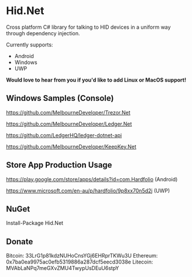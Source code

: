 # Hid.Net
Cross platform C# library for talking to HID devices in a uniform way through dependency injection.

Currently supports:
* Android
* Windows
* UWP

**Would love to hear from you if you'd like to add Linux or MacOS support!**

## Windows Samples (Console)

https://github.com/MelbourneDeveloper/Trezor.Net

https://github.com/MelbourneDeveloper/Ledger.Net

https://github.com/LedgerHQ/ledger-dotnet-api

https://github.com/MelbourneDeveloper/KeepKey.Net

## Store App Production Usage

https://play.google.com/store/apps/details?id=com.Hardfolio (Android)

https://www.microsoft.com/en-au/p/hardfolio/9p8xx70n5d2j (UWP)

## NuGet
Install-Package Hid.Net

## Donate

Bitcoin: 33LrG1p81kdzNUHoCnsYGj6EHRprTKWu3U
Ethereum: 0x7ba0ea9975ac0efb5319886a287dcf5eecd3038e
Litecoin: MVAbLaNPq7meGXvZMU4TwypUsDEuU6stpY